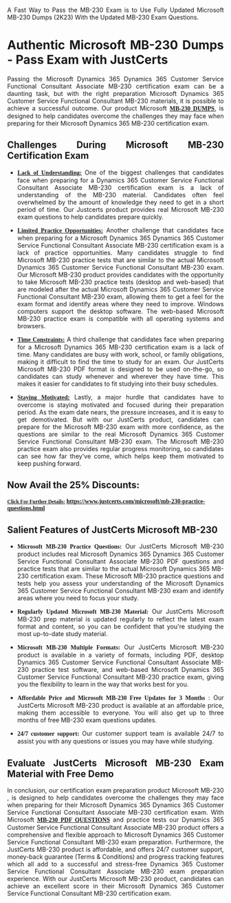 <p dir="auto" style="text-align: justify;">A Fast Way to Pass the MB-230 Exam is to Use Fully Updated Microsoft MB-230 Dumps (2K23) With the Updated MB-230 Exam Questions.</p>

<h1 style="text-align: justify;"><strong>Authentic Microsoft MB-230 Dumps - Pass Exam with JustCerts</strong></h1>

<p style="text-align: justify;">Passing the Microsoft Dynamics 365 Dynamics 365 Customer Service Functional Consultant Associate MB-230 certification exam can be a daunting task, but with the right preparation Microsoft Dynamics 365 Customer Service Functional Consultant MB-230 materials, it is possible to achieve a successful outcome. Our product Microsoft <strong><a href="https://www.justcerts.com/microsoft/mb-230-practice-questions.html"><span style="font-family:Georgia,serif;"><u>MB-230 DUMPS</u></span></a></strong>, is designed to help candidates overcome the challenges they may face when preparing for their Microsoft Dynamics 365 MB-230 certification exam.</p>

<h2 style="text-align: justify;"><strong>Challenges During Microsoft MB-230 Certification Exam</strong></h2>

<ul>
	<li style="text-align: justify;"><u><span style="font-family:Georgia,serif;"><strong>Lack of Understanding:</strong></span></u> One of the biggest challenges that candidates face when preparing for a Dynamics 365 Customer Service Functional Consultant Associate MB-230 certification exam is a lack of understanding of the MB-230 material. Candidates often feel overwhelmed by the amount of knowledge they need to get in a short period of time. Our Justcerts product provides real Microsoft MB-230 exam questions to help candidates prepare quickly.</li>
</ul>

<ul>
	<li style="text-align: justify;"><u><span style="font-family:Georgia,serif;"><strong>Limited Practice Opportunities:</strong></span></u> Another challenge that candidates face when preparing for a Microsoft Dynamics 365 Dynamics 365 Customer Service Functional Consultant Associate MB-230 certification exam is a lack of practice opportunities. Many candidates struggle to find Microsoft MB-230 practice tests that are similar to the actual Microsoft Dynamics 365 Customer Service Functional Consultant MB-230 exam. Our Microsoft MB-230 product provides candidates with the opportunity to take Microsoft MB-230 practice tests (desktop and web-based) that are modeled after the actual Microsoft Dynamics 365 Customer Service Functional Consultant MB-230 exam, allowing them to get a feel for the exam format and identify areas where they need to improve. Windows computers support the desktop software. The web-based Microsoft MB-230 practice exam is compatible with all operating systems and browsers.</li>
</ul>

<ul>
	<li style="text-align: justify;"><u><span style="font-family:Georgia,serif;"><strong>Time Constraints:</strong></span></u> A third challenge that candidates face when preparing for a Microsoft Dynamics 365 MB-230 certification exam is a lack of time. Many candidates are busy with work, school, or family obligations, making it difficult to find the time to study for an exam. Our JustCerts Microsoft MB-230 PDF format is designed to be used on-the-go, so candidates can study whenever and wherever they have time. This makes it easier for candidates to fit studying into their busy schedules.</li>
</ul>

<ul>
	<li style="text-align: justify;"><u><span style="font-family:Georgia,serif;"><strong>Staying Motivated:</strong></span></u> Lastly, a major hurdle that candidates have to overcome is staying motivated and focused during their preparation period. As the exam date nears, the pressure increases, and it is easy to get demotivated. But with our JustCerts product, candidates can prepare for the Microsoft MB-230 exam with more confidence, as the questions are similar to the real Microsoft Dynamics 365 Customer Service Functional Consultant MB-230 exam. The Microsoft MB-230 practice exam also provides regular progress monitoring, so candidates can see how far they've come, which helps keep them motivated to keep pushing forward.</li>
</ul>

<h2 style="text-align: justify;"><strong>Now Avail the 25% Discounts:</strong></h2>

<p><span style="font-size:12px;"><u><span style="font-family:Georgia,serif;"><strong>Click For Further Details:</strong></span></u></span><span style="font-size:14px;"><span style="font-family:Georgia,serif;"><strong> <a href="https://www.justcerts.com/microsoft/mb-230-practice-questions.html">https://www.justcerts.com/microsoft/mb-230-practice-questions.html</a></strong></span></span></p>

<h2 style="text-align: justify;"><strong>Salient Features of JustCerts Microsoft MB-230</strong></h2>

<ul>
	<li style="text-align: justify;"><span style="font-family:Georgia,serif;"><strong>Microsoft MB-230 Practice Questions:</strong></span> Our JustCerts Microsoft MB-230 product includes real Microsoft Dynamics 365 Dynamics 365 Customer Service Functional Consultant Associate MB-230 PDF questions and practice tests that are similar to the actual Microsoft Dynamics 365 MB-230 certification exam. These Microsoft MB-230 practice questions and tests help you assess your understanding of the Microsoft Dynamics 365 Customer Service Functional Consultant MB-230 exam and identify areas where you need to focus your study.</li>
</ul>

<ul>
	<li style="text-align: justify;"><span style="font-family:Georgia,serif;"><strong>Regularly Updated Microsoft MB-230 Material:</strong></span> Our JustCerts Microsoft MB-230 prep material is updated regularly to reflect the latest exam format and content, so you can be confident that you're studying the most up-to-date study material.</li>
</ul>

<ul>
	<li style="text-align: justify;"><span style="font-family:Georgia,serif;"><strong>Microsoft MB-230 Multiple Formats:</strong></span> Our JustCerts Microsoft MB-230 product is available in a variety of formats, including PDF, desktop Dynamics 365 Customer Service Functional Consultant Associate MB-230 practice test software, and web-based Microsoft Dynamics 365 Customer Service Functional Consultant MB-230 practice exam, giving you the flexibility to learn in the way that works best for you.</li>
</ul>

<ul>
	<li style="text-align: justify;"><span style="font-family:Georgia,serif;"><strong>Affordable Price and Microsoft MB-230 Free Updates for 3 Months</strong></span> : Our JustCerts Microsoft MB-230 product is available at an affordable price, making them accessible to everyone. You will also get up to three months of free MB-230 exam questions updates.</li>
</ul>

<ul>
	<li style="text-align: justify;"><span style="font-family:Georgia,serif;"><strong>24/7 customer support:</strong></span> Our customer support team is available 24/7 to assist you with any questions or issues you may have while studying.</li>
</ul>

<h2 style="text-align: justify;"><strong>Evaluate JustCerts Microsoft MB-230 Exam Material with Free Demo</strong></h2>

<p style="text-align: justify;">In conclusion, our certification exam preparation product Microsoft MB-230 , is designed to help candidates overcome the challenges they may face when preparing for their Microsoft Dynamics 365 Dynamics 365 Customer Service Functional Consultant Associate MB-230 certification exam. With Microsoft <a href="https://www.justcerts.com/microsoft/mb-230-practice-questions.html"><u><strong><span style="font-family:Georgia,serif;">MB-230 PDF QUESTIONS</span></strong></u></a> and practice tests our Dynamics 365 Customer Service Functional Consultant Associate MB-230 product offers a comprehensive and flexible approach to Microsoft Dynamics 365 Customer Service Functional Consultant MB-230 exam preparation. Furthermore, the JustCerts MB-230 product is affordable, and offers 24/7 customer support, money-back guarantee (Terms & Conditions) and progress tracking features which all add to a successful and stress-free Dynamics 365 Customer Service Functional Consultant Associate MB-230 exam preparation experience. With our JustCerts Microsoft MB-230 product, candidates can achieve an excellent score in their Microsoft Dynamics 365 Customer Service Functional Consultant MB-230 certification exam.</p>
